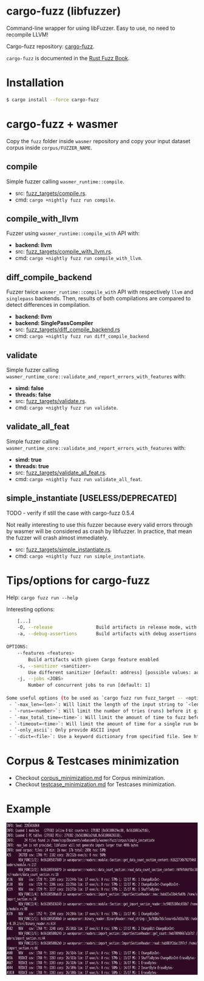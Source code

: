 # cargo-fuzz (libfuzzer)

Command-line wrapper for using libFuzzer. Easy to use, no need to recompile LLVM!

Cargo-fuzz repository: [cargo-fuzz](https://github.com/rust-fuzz/cargo-fuzz).

`cargo-fuzz` is documented in the [Rust Fuzz Book](https://rust-fuzz.github.io/book/cargo-fuzz.html).

# Installation

``` sh
$ cargo install --force cargo-fuzz
```

# cargo-fuzz + wasmer

Copy the `fuzz` folder inside `wasmer` repository and copy your input dataset corpus inside `corpus/FUZZER_NAME`.

## compile

Simple fuzzer calling `wasmer_runtime::compile`.
- src: [fuzz_targets/compile.rs](fuzz/fuzz_targets/compile.rs).
- cmd: `cargo +nightly fuzz run compile`.

## compile_with_llvm

Fuzzer using `wasmer_runtime::compile_with` API with:
- **backend: llvm**
- src: [fuzz_targets/compile_with_llvm.rs](fuzz/fuzz_targets/compile_with_llvm.rs).
- cmd: `cargo +nightly fuzz run compile_with_llvm`.

## diff_compile_backend

Fuzzer twice `wasmer_runtime::compile_with` API with respectively `llvm` and `singlepass` backends.
Then, results of both compilations are compared to detect differences in compilation.
- **backend: llvm**
- **backend: SinglePassCompiler**
- src: [fuzz_targets/diff_compile_backend.rs](fuzz/fuzz_targets/diff_compile_backend.rs)
- cmd: `cargo +nightly fuzz run diff_compile_backend`

## validate

Simple fuzzer calling `wasmer_runtime_core::validate_and_report_errors_with_features` with:
- **simd: false**
- **threads: false**
- src: [fuzz_targets/validate.rs](fuzz/fuzz_targets/validate.rs).
- cmd: `cargo +nightly fuzz run validate`.

## validate_all_feat

Simple fuzzer calling `wasmer_runtime_core::validate_and_report_errors_with_features` with:
- **simd: true**
- **threads: true**
- src: [fuzz_targets/validate_all_feat.rs](fuzz/fuzz_targets/validate_all_feat.rs).
- cmd: `cargo +nightly fuzz run validate_all_feat`.

## simple_instantiate [USELESS/DEPRECATED]

TODO - verify if still the case with cargo-fuzz 0.5.4

Not really interesting to use this fuzzer because every valid errors through by wasmer will be considered as crash by libfuzzer. In practice, that mean the fuzzer will crash almost immediately.

- src: [fuzz_targets/simple_instantiate.rs](fuzz/fuzz_targets/simple_instantiate.rs).
- cmd: `cargo +nightly fuzz run simple_instantiate`.

# Tips/options for cargo-fuzz

Help: `cargo fuzz run --help`

Interesting options:
``` sh
	[...]
    -O, --release                Build artifacts in release mode, with optimizations
    -a, --debug-assertions       Build artifacts with debug assertions enabled (default if not -O)

OPTIONS:
	--features <features>
		Build artifacts with given Cargo feature enabled
	-s, --sanitizer <sanitizer>
		Use different sanitizer [default: address] [possible values: address, leak, memory,thread]
    -j, --jobs <JOBS>
    	Number of concurrent jobs to run [default: 1]

Some useful options (to be used as `cargo fuzz run fuzz_target -- <options>`) include:
 - `-max_len=<len>`: Will limit the length of the input string to `<len>`
 - `-runs=<number>`: Will limit the number of tries (runs) before it gives up
 - `-max_total_time=<time>`: Will limit the amount of time to fuzz before it gives up
 - `-timeout=<time>`: Will limit the amount of time for a single run before it considers that run a failure
 - `-only_ascii`: Only provide ASCII input
 - `-dict=<file>`: Use a keyword dictionary from specified file. See http://llvm.org/docs/LibFuzzer.html#dictionaries
```

# Corpus & Testcases minimization

- Checkout [corpus_minimization.md](corpus_minimization.md#cargo-fuzz-cargo-fuzz-cmin) for Corpus minimization.
- Checkout [testcase_minimization.md](testcase_minimization.md#cargo-fuzz-cargo-fuzz-tmin) for Testcases minimization.

# Example

<p align="center">
	<img src="/images/cargofuzz_interface.png" height="400px"/>
</p>